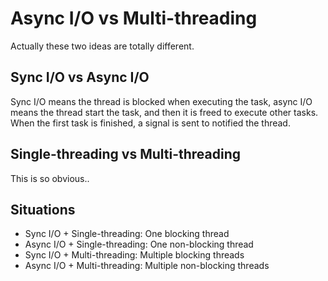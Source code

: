 # Async I/O vs Multi-threading

Actually these two ideas are totally different. 

## Sync I/O vs Async I/O
Sync I/O means the thread is blocked when executing the task, async I/O means the thread start the task, and then it is freed to execute other tasks. When the first task is finished, a signal is sent to notified the thread.

## Single-threading vs Multi-threading
This is so obvious..

## Situations
* Sync I/O + Single-threading: One blocking thread
* Async I/O + Single-threading: One non-blocking thread
* Sync I/O + Multi-threading: Multiple blocking threads
* Async I/O + Multi-threading: Multiple non-blocking threads


